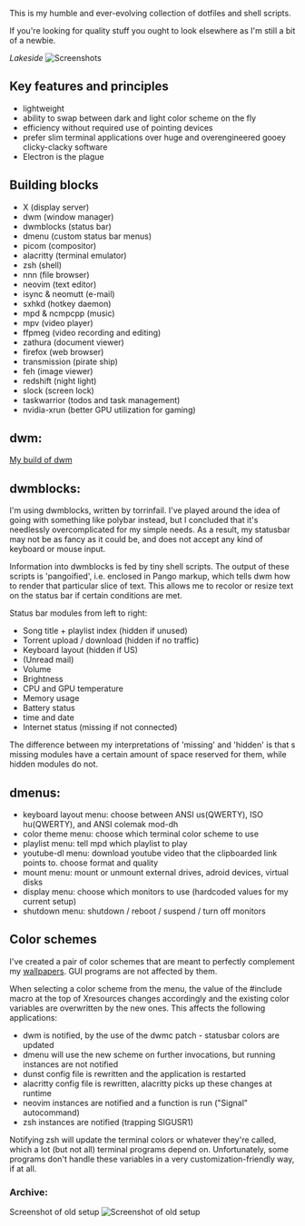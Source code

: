 
This is my humble and ever-evolving collection of dotfiles and shell scripts.

If you're looking for quality stuff you ought to look elsewhere as I'm still a bit of a newbie.

*Lakeside*
![Screenshots](/Pictures/lakeside_busy.png)

## Key features and principles
 - lightweight
 - ability to swap between dark and light color scheme on the fly
 - efficiency without required use of pointing devices
 - prefer slim terminal applications over huge and overengineered gooey clicky-clacky software
 - Electron is the plague

## Building blocks
 - X (display server)
 - dwm (window manager)
 - dwmblocks (status bar)
 - dmenu (custom status bar menus)
 - picom (compositor)
 - alacritty (terminal emulator)
 - zsh (shell)
 - nnn (file browser)
 - neovim (text editor)
 - isync & neomutt (e-mail)
 - sxhkd (hotkey daemon)
 - mpd & ncmpcpp (music)
 - mpv (video player)
 - ffpmeg (video recording and editing)
 - zathura (document viewer)
 - firefox (web browser)
 - transmission (pirate ship)
 - feh (image viewer)
 - redshift (night light)
 - slock (screen lock)
 - taskwarrior (todos and task management)
 - nvidia-xrun (better GPU utilization for gaming)

## dwm:

[My build of dwm](https://github.com/anguaive/dwm)

## dwmblocks:

I'm using dwmblocks, written by torrinfail. I've played around the idea of going
with something like polybar instead, but I concluded that it's needlessly
overcomplicated for my simple needs. As a result, my statusbar may not be as
fancy as it could be, and does not accept any kind of keyboard or mouse input.

Information into dwmblocks is fed by tiny shell scripts. The output of these scripts
is 'pangoified', i.e. enclosed in Pango markup, which tells dwm how to render
that particular slice of text. This allows me to recolor or resize text on the
status bar if certain conditions are met.

Status bar modules from left to right:
 - Song title + playlist index (hidden if unused)
 - Torrent upload / download (hidden if no traffic)
 - Keyboard layout (hidden if US)
 - (Unread mail)
 - Volume
 - Brightness
 - CPU and GPU temperature
 - Memory usage
 - Battery status
 - time and date
 - Internet status (missing if not connected)

The difference between my interpretations of 'missing' and 'hidden' is that
s missing modules have a certain amount of space reserved for them, while hidden modules do
not.

## dmenus:
 - keyboard layout menu: choose between ANSI us(QWERTY), ISO hu(QWERTY), and ANSI colemak mod-dh
 - color theme menu: choose which terminal color scheme to use
 - playlist menu: tell mpd which playlist to play
 - youtube-dl menu: download youtube video that the clipboarded link points to. choose format and quality
 - mount menu: mount or unmount external drives, adroid devices, virtual disks
 - display menu: choose which monitors to use (hardcoded values for my current setup)
 - shutdown menu: shutdown / reboot / suspend / turn off monitors

## Color schemes

I've created a pair of color schemes that are meant to perfectly complement my
[wallpapers](). GUI programs are not affected by them.

When selecting a color scheme from the menu, the value of the #include macro at
the top of Xresources changes accordingly and the existing color variables are
overwritten by the new ones. This affects the following applications:
 - dwm is notified, by the use of the dwmc patch - statusbar colors are updated
 - dmenu will use the new scheme on further invocations, but running instances
   are not notified
 - dunst config file is rewritten and the application is restarted
 - alacritty config file is rewritten, alacritty picks up these changes at
   runtime
 - neovim instances are notified and a function is run ("Signal" autocommand)
 - zsh instances are notified (trapping SIGUSR1)

Notifying zsh will update the terminal colors or whatever they're called, which
a lot (but not all) terminal programs depend on. Unfortunately, some programs
don't handle these variables in a very customization-friendly way, if at all.

### Archive:

Screenshot of old setup
![Screenshot of old setup](https://i.imgur.com/5j28PBn.png)
